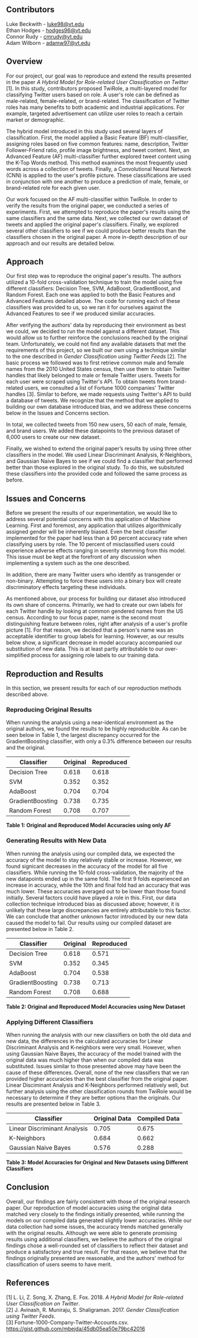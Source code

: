 ## Contributors

Luke Beckwith - luke98@vt.edu  
Ethan Hodges - hodges96@vt.edu  
Connor Rudy - cmrudy@vt.edu  
Adam Wilborn - adamw97@vt.edu  

## Overview

For our project, our goal was to reproduce and extend the results presented in the paper *A Hybrid Model for Role-related User Classification on Twitter* [1]. In this study, contributors proposed TwiRole, a multi-layered model for classifying Twitter users based on role. A user's role can be defined as male-related, female-related, or brand-related. The classification of Twitter roles has many benefits to both academic and industrial applications. For example, targeted advertisement can utilize user roles to reach a certain market or demographic.

The hybrid model introduced in this study used several layers of classification. First, the model applied a Basic Feature (BF) multi-classifier, assigning roles based on five common features: name, description, Twitter Follower-Friend ratio, profile image brightness, and tweet content. Next, an Advanced Feature (AF) multi-classifier further explored tweet content using the K-Top Words method. This method examines the most frequently used words across a collection of tweets. Finally, a Convolutional Neural Network (CNN) is applied to the user's profile picture. These classifications are used in conjunction with one another to produce a prediction of male, female, or brand-related role for each given user.

Our work focused on the AF multi-classifier within TwiRole. In order to verify the results from the original paper, we conducted a series of experiments. First, we attempted to reproduce the paper's results using the same classifiers and the same data. Next, we collected our own dataset of tweets and applied the original paper's classifiers. Finally, we explored several other classifiers to see if we could produce better results than the classifiers chosen in the original paper. A more in-depth description of our approach and our results are detailed below.

## Approach

Our first step was to reproduce the original paper's results. The authors utilized a 10-fold cross-validation technique to train the model using five different classifiers: Decision Tree, SVM, AdaBoost, GradientBoost, and Random Forest. Each one was applied to both the Basic Features and Advanced Features detailed above. The code for running each of these classifiers was provided to us, so we ran it for ourselves against the Advanced Features to see if we produced similar accuracies.

After verifying the authors' data by reproducing their environment as best we could, we decided to run the model against a different dataset. This would allow us to further reinforce the conclusions reached by the original team. Unfortunately, we could not find any available datasets that met the requirements of this project, so we built our own using a technique similar to the one described in *Gender Classification using Twitter Feeds* [2]. The basic process we followed was to first retrieve common male and female names from the 2010 United States census, then use them to obtain Twitter handles that likely belonged to male or female Twitter users. Tweets for each user were scraped using Twitter's API. To obtain tweets from brand-related users, we consulted a list of Fortune 1000 companies' Twitter handles [3]. Similar to before, we made requests using Twitter's API to build a database of tweets. We recognize that the method that we applied to building our own database introduced bias, and we address these concerns below in the Issues and Concerns section.

In total, we collected tweets from 150 new users, 50 each of male, female, and brand users. We added these datapoints to the previous dataset of 6,000 users to create our new dataset.

Finally, we wished to extend the original paper’s results by using three other classifiers in the model. We used Linear Discriminant Analysis, K-Neighbors, and Gaussian Naive Bayes to see if we could find a classifier that performed better than those explored in the original study. To do this, we subsituted these classifiers into the provided code and followed the same process as before.

## Issues and Concerns

Before we present the results of our experimentation, we would like to address several potential concerns with this application of Machine Learning. First and foremost, any application that utilizes algorithmically assigned gender will be inherently biased. Even the best classifier implemented for the paper had less than a 90 percent accuracy rate when classifying users by role. The 10 percent of misclassified users could experience adverse effects ranging in severity stemming from this model. This issue must be kept at the forefront of any discussion when implementing a system such as the one described.

In addition, there are many Twitter users who identify as transgender or non-binary. Attempting to force these users into a binary box will create discriminatory effects targeting these individuals.

As mentioned above, our process for building our dataset also introduced its own share of concerns. Primarily, we had to create our own labels for each Twitter handle by looking at common gendered names from the US census. According to our focus paper, name is the second most distinguishing feature between roles, right after analysis of a user's profile picture [1]. For that reason, we decided that a person's name was an acceptable identifier to group labels for learning. However, as our results below show, a significant decrease in model accuracy accompanied our substitution of new data. This is at least partly attributable to our over-simplified process for assigning role labels to our training data.

## Reproduction and Results

In this section, we present results for each of our reproduction methods described above.

### Reproducing Original Results

When running the analysis using a near-identical environment as the original authors, we found the results to be highly reproducible. As can be seen below in Table 1, the largest discrepancy occurred for the GradientBoosting classifier, with only a 0.3% difference between our results and the original.


| Classifier       | Original  | Reproduced | 
| ---------------- | --------- | ---------- |
| Decision Tree    | 0.618     | 0.618      |
| SVM              | 0.352     | 0.352      |
| AdaBoost         | 0.704     | 0.704      |
| GradientBoosting | 0.738     | 0.735      |
| Random Forest    | 0.708     | 0.707      |

**Table 1: Original and Reproduced Model Accuracies using only AF**


### Generating Results with New Data

When running the analysis using our compiled data, we expected the accuracy of the model to stay relatively stable or increase. However, we found signicant decreases in the accuracy of the model for all five classifiers. While running the 10-fold cross-validation, the majority of the new datapoints ended up in the same fold. The first 9 folds experienced an increase in accuracy, while the 10th and final fold had an accuracy that was much lower. These accuracies averaged out to be lower than those found initially. Several factors could have played a role in this. First, our data collection technique introduced bias as discussed above; however, it is unlikely that these large discrepancies are entirely attributable to this factor. We can conclude that another unknown factor introduced by our new data caused the model to fail. Our results using our compiled dataset are presented below in Table 2.


| Classifier       | Original  | Reproduced | 
| ---------------- | --------- | ---------- |
| Decision Tree    | 0.618     | 0.571      |
| SVM              | 0.352     | 0.345      |
| AdaBoost         | 0.704     | 0.538      |
| GradientBoosting | 0.738     | 0.713      |
| Random Forest    | 0.708     | 0.688      |

**Table 2: Original and Reproduced Model Accuracies using New Dataset**


### Applying Different Classifiers

When running the analysis with our new classifiers on both the old data and new data, the differences in the calculated accuracies for Linear Discriminant Analysis and K-neighbors were very small. However, when using Gaussian Naive Bayes, the accuracy of the model trained with the original data was much higher than when our compiled data was substituted. Issues similar to those presented above may have been the cause of these differences. Overall, none of the new classifiers that we ran provided higher accuracies than the best classifier from the original paper. Linear Disciminant Analysis and K-Neighbors performed relatively well, but further analysis using the other classification rounds from TwiRole would be necessary to determine if they are better options than the originals. Our results are presented below in Table 3.


| Classifier                   | Original Data  | Compiled Data | 
| ---------------------------- | -------------- | ------------- |
| Linear Discriminant Analysis | 0.705          | 0.675         |
| K-Neighbors                  | 0.684          | 0.662         |
| Gaussian Naive Bayes         | 0.576          | 0.288         |

**Table 3: Model Accuracies for Original and New Datasets using Different Classifiers**


## Conclusion

Overall, our findings are fairly consistent with those of the original research paper. Our reproduction of model accuracies using the original data matched very closely to the findings initially presented, while running the models on our compiled data generated slightly lower accuracies. While our data collection had some issues, the accuracy trends matched generally with the original results. Although we were able to generate promising results using additional classifiers, we believe the authors of the original findings chose a well-rounded set of classifiers to reflect their dataset and produce a satisfactory and true result. For that reason, we believe that the findings originally presented are reasonable, and the authors' method for classification of users seems to have merit.

## References

[1] L. Li, Z. Song, X. Zhang, E. Fox. 2018. *A Hybrid Model for Role-related User Classification on Twitter*.  
[2] J. Avinash, R. Muniraju, S. Shaligraman. 2017. *Gender Classification using Twitter Feeds*.  
[3] Fortune-1000-Company-Twitter-Accounts.csv. https://gist.github.com/mbejda/45db05ea50e79bc42016
